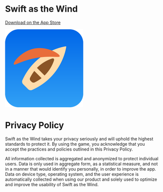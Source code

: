 # Swift as the Wind

[Download on the App Store](https://itunes.apple.com/br/app/swift-as-the-wind/id1462967019?l=en&mt=8)

<img src="/swift-as-the-wind.png" width="256">

# Privacy Policy

Swift as the Wind takes your privacy seriously and will uphold the highest standards to protect it. By using the game, you acknowledge that you accept the practices and policies outlined in this Privacy Policy.

All information collected is aggregated and anonymized to protect individual users. Data is only used in aggregate form, as a statistical measure, and not in a manner that would identify you personally, in order to improve the app. Data on device type, operating system, and the user experience is automatically collected when using our product and solely used to optimize and improve the usability of Swift as the Wind.
